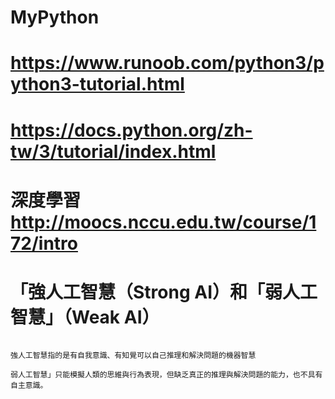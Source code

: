 # MyPython


# https://www.runoob.com/python3/python3-tutorial.html

# https://docs.python.org/zh-tw/3/tutorial/index.html

# 深度學習 http://moocs.nccu.edu.tw/course/172/intro

# 「強人工智慧（Strong AI）和「弱人工智慧」（Weak AI）

`````````

強人工智慧指的是有自我意識、有知覺可以自己推理和解決問題的機器智慧

弱人工智慧」只能模擬人類的思維與行為表現，但缺乏真正的推理與解決問題的能力，也不具有自主意識。

`````````

